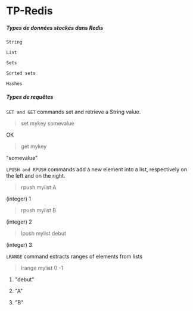 # TP-Redis

##### Types de données stockés dans Redis
`String`

`List`

`Sets`

`Sorted sets`

`Hashes`

##### Types de requêtes
`SET and GET` commands set and retrieve a String value.

> set mykey somevalue

OK

> get mykey

"somevalue"

`LPUSH and RPUSH` commands add a new element into a list, respectively on the left and on the right.

> rpush mylist A

(integer) 1

> rpush mylist B

(integer) 2

> lpush mylist debut

(integer) 3

`LRANGE` command extracts ranges of elements from lists

> lrange mylist 0 -1

1) "debut"

2) "A"

3) "B"
